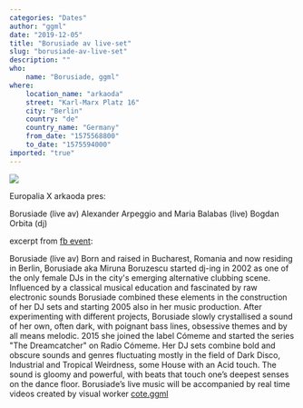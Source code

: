 ```yaml
---
categories: "Dates"
author: "ggml"
date: "2019-12-05"
title: "Borusiade av live-set"
slug: "borusiade-av-live-set"
description: ""
who: 
    name: "Borusiade, ggml"
where: 
    location_name: "arkaoda"
    street: "Karl-Marx Platz 16"
    city: "Berlin"
    country: "de"
    country_name: "Germany"
    from_date: "1575568800"
    to_date: "1575594000"
imported: "true"
---
```






![](^09%20air%20w16-Pre_r.png) 



Europalia X arkaoda pres:

Borusiade (live av)
Alexander Arpeggio and Maria Balabas (live)
Bogdan Orbita (dj)


excerpt from [fb event](https://www.facebook.com/events/533488607506591):

Borusiade (live av)
Born and raised in Bucharest, Romania and now residing in Berlin, Borusiade aka Miruna Boruzescu started dj-ing in 2002 as one of the only female DJs in the city's emerging alternative clubbing scene. 
Influenced by a classical musical education and fascinated by raw electronic sounds Borusiade combined
these elements in the construction of her DJ sets and starting 2005 also in her music production. 
After experimenting with different projects, Borusiade slowly crystallised a sound of her own, often dark, with poignant bass lines, obsessive themes and by all means melodic. 
2015 she joined the label Cómeme and started the series "The Dreamcatcher" on Radio Cómeme. 
Her DJ sets combine bold and obscure sounds and genres fluctuating mostly in the field of Dark Disco, Industrial and Tropical Weirdness, some House with an Acid touch. 
The sound is gloomy and powerful, with beats that touch one’s deepest senses on the dance floor. 
Borusiade’s live music will be accompanied by real time videos created by visual worker [cote.ggml](http://cote.ggml.ro)

